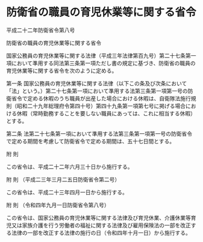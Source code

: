 # 防衛省の職員の育児休業等に関する省令

平成二十二年防衛省令第八号

防衛省の職員の育児休業等に関する省令

国家公務員の育児休業等に関する法律（平成三年法律第百九号）第二十七条第一項において準用する同法第三条第一項ただし書の規定に基づき、防衛省の職員の育児休業等に関する省令を次のように定める。

第一条 国家公務員の育児休業等に関する法律（以下この条及び次条において「法」という。）第二十七条第一項において準用する法第三条第一項第一号の防衛省令で定める休暇のうち職員が出産した場合における休暇は、自衛隊法施行規則（昭和二十九年総理府令第四十号）第四十九条第一項第七号に掲げる場合における休暇（常時勤務することを要しない職員にあっては、これに相当する休暇）とする。

第二条 法第二十七条第一項において準用する法第三条第一項第一号の防衛省令で定める期間を考慮して防衛省令で定める期間は、五十七日間とする。

附 則

この省令は、平成二十二年六月三十日から施行する。

附 則 （平成二三年三月二五日防衛省令第二号）

この省令は、平成二十三年四月一日から施行する。

附 則 （令和四年九月一日防衛省令第八号）

この省令は、国家公務員の育児休業等に関する法律及び育児休業、介護休業等育児又は家族介護を行う労働者の福祉に関する法律及び雇用保険法の一部を改正する法律の一部を改正する法律の施行の日（令和四年十月一日）から施行する。
